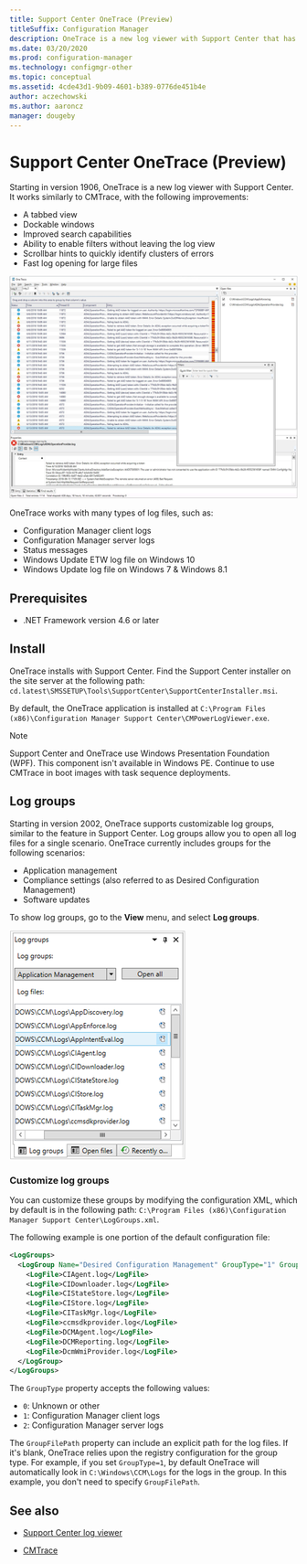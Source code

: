 ```yaml
---
title: Support Center OneTrace (Preview)
titleSuffix: Configuration Manager
description: OneTrace is a new log viewer with Support Center that has improvements over CMTrace.
ms.date: 03/20/2020
ms.prod: configuration-manager
ms.technology: configmgr-other
ms.topic: conceptual
ms.assetid: 4cde43d1-9b09-4601-b389-0776de451b4e
author: aczechowski
ms.author: aaroncz
manager: dougeby
---
```


# Support Center OneTrace (Preview)

<!--3555962-->

Starting in version 1906, OneTrace is a new log viewer with Support Center. It works similarly to CMTrace, with the following improvements:

- A tabbed view
- Dockable windows
- Improved search capabilities
- Ability to enable filters without leaving the log view
- Scrollbar hints to quickly identify clusters of errors
- Fast log opening for large files

[![Screenshot of OneTrace log viewer](media/3555962-onetrace.png)](media/3555962-onetrace.png#lightbox)

OneTrace works with many types of log files, such as:

- Configuration Manager client logs
- Configuration Manager server logs
- Status messages
- Windows Update ETW log file on Windows 10
- Windows Update log file on Windows 7 & Windows 8.1

## Prerequisites

- .NET Framework version 4.6 or later

## Install

OneTrace installs with Support Center. Find the Support Center installer on the site server at the following path: `cd.latest\SMSSETUP\Tools\SupportCenter\SupportCenterInstaller.msi`.

By default, the OneTrace application is installed at `C:\Program Files (x86)\Configuration Manager Support Center\CMPowerLogViewer.exe`.

> [!Note]  
> Support Center and OneTrace use Windows Presentation Foundation (WPF). This component isn't available in Windows PE. Continue to use CMTrace in boot images with task sequence deployments.  

## Log groups

<!--5559993-->

Starting in version 2002, OneTrace supports customizable log groups, similar to the feature in Support Center. Log groups allow you to open all log files for a single scenario. OneTrace currently includes groups for the following scenarios:

- Application management
- Compliance settings (also referred to as Desired Configuration Management)
- Software updates

To show log groups, go to the **View** menu, and select **Log groups**.

![Screenshot of OneTrace log group for application management](media/5559993-onetrace-log-groups.png)

### Customize log groups

You can customize these groups by modifying the configuration XML, which by default is in the following path: `C:\Program Files (x86)\Configuration Manager Support Center\LogGroups.xml`.

The following example is one portion of the default configuration file:

``` XML
<LogGroups>
  <LogGroup Name="Desired Configuration Management" GroupType="1" GroupFilePath="">
    <LogFile>CIAgent.log</LogFile>
    <LogFile>CIDownloader.log</LogFile>
    <LogFile>CIStateStore.log</LogFile>
    <LogFile>CIStore.log</LogFile>
    <LogFile>CITaskMgr.log</LogFile>
    <LogFile>ccmsdkprovider.log</LogFile>
    <LogFile>DCMAgent.log</LogFile>
    <LogFile>DCMReporting.log</LogFile>
    <LogFile>DcmWmiProvider.log</LogFile>
  </LogGroup>
</LogGroups>
```

The `GroupType` property accepts the following values:

- `0`: Unknown or other
- `1`: Configuration Manager client logs
- `2`: Configuration Manager server logs

The `GroupFilePath` property can include an explicit path for the log files. If it's blank, OneTrace relies upon the registry configuration for the group type. For example, if you set `GroupType=1`, by default OneTrace will automatically look in `C:\Windows\CCM\Logs` for the logs in the group. In this example, you don't need to specify `GroupFilePath`.

## See also

- [Support Center log viewer](/sccm/core/support/support-center-ui-reference#bkmk_log-viewer)

- [CMTrace](/sccm/core/support/cmtrace)
